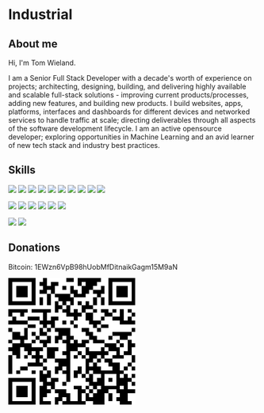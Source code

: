 # Industrial

## About me

Hi, I'm Tom Wieland.

I am a Senior Full Stack Developer with a decade's worth of experience on projects; architecting, designing, building, and delivering highly available and scalable full-stack solutions - improving current products/processes, adding new features, and building new products. I build websites, apps, platforms, interfaces and dashboards for different devices and networked services to handle traffic at scale; directing deliverables through all aspects of the software development lifecycle. I am an active opensource developer; exploring opportunities in Machine Learning and an avid learner of new tech stack and industry best practices.

## Skills

![](https://img.shields.io/badge/JavaScript-15-blue?style=flat)
![](https://img.shields.io/badge/NodeJS-10-blue?style=flat)
![](https://img.shields.io/badge/React-5-blue?style=flat)
![](https://img.shields.io/badge/Redux-5-blue?style=flat)
![](https://img.shields.io/badge/SSR-5-blue?style=flat)
![](https://img.shields.io/badge/Mocha-7-blue?style=flat)
![](https://img.shields.io/badge/Jest-5-blue?style=flat)
![](https://img.shields.io/badge/Enzyme-5-blue?style=flat)
![](https://img.shields.io/badge/HTML5-6-blue?style=flat)
![](https://img.shields.io/badge/CSS3-8-blue?style=flat)

![](https://img.shields.io/badge/DevOps-7-blue?style=flat)
![](https://img.shields.io/badge/Docker-7-blue?style=flat)
![](https://img.shields.io/badge/Kubernetes-3-blue?style=flat)
![](https://img.shields.io/badge/GCP-3-blue?style=flat)
![](https://img.shields.io/badge/Azure-1-blue?style=flat)
![](https://img.shields.io/badge/AWS-1-blue?style=flat)

![](https://img.shields.io/badge/SQL-15-blue?style=flat)
![](https://img.shields.io/badge/NoSQL-10-blue?style=flat)

## Donations

Bitcoin: 1EWzn6VpB98hUobMfDitnaikGagm15M9aN

![bitcoin:1EWzn6VpB98hUobMfDitnaikGagm15M9aN?amount=0.001](https://raw.githubusercontent.com/Industrial/Industrial/master/bitcoin-donation.png)
